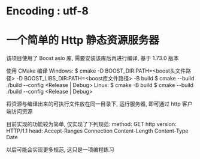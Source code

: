 # Encoding : utf-8
# 一个简单的 Http 静态资源服务器

该项目使用了 Boost asio 库, 需要安装该库后再进行编译, 基于 1.73.0 版本

使用 CMake 编译
  Windows:
    $ cmake -D BOOST_DIR:PATH=<boost头文件路径> -D BOOST_LIBS_DIR:PATH=<boost库文件路径> -B build
    $ cmake --build ./build --config <Release | Debug>
  Linux:
    $ cmake -B build
    $ cmake --build ./build --config <Release | Debug>


将资源与编译出来的可执行文件放在同一目录下, 运行服务器, 即可通过 http 客户端访问资源

目前实现的功能较为简单, 仅实现了下列规范:
  method:
    GET
  http version:
    HTTP/1.1
  head:
    Accept-Ranges
    Connection
    Content-Length
    Content-Type
    Date

以后可能会实现更多规范, 这只是一项编程练习
